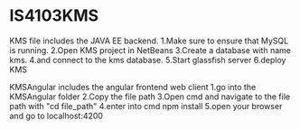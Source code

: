# IS4103KMS
KMS file includes the JAVA EE backend.
1.Make sure to ensure that MySQL is running.
2.Open KMS project in NetBeans
3.Create a database with name kms.
4.and connect to the kms database.
5.Start glassfish server
6.deploy KMS

KMSAngular includes the angular frontend web client
1.go into the KMSAngular folder
2.Copy the file path
3.Open cmd and navigate to the file path with "cd file_path"
4.enter into cmd npm install
5.open your browser and go to localhost:4200